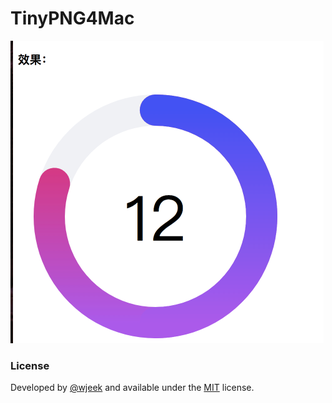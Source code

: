 # TinyPNG4Mac

![preview](./preview/preview.png)

### License

Developed by [@wjeek](https://github.com/wjeek) and available under the [MIT](http://opensource.org/licenses/MIT) license.